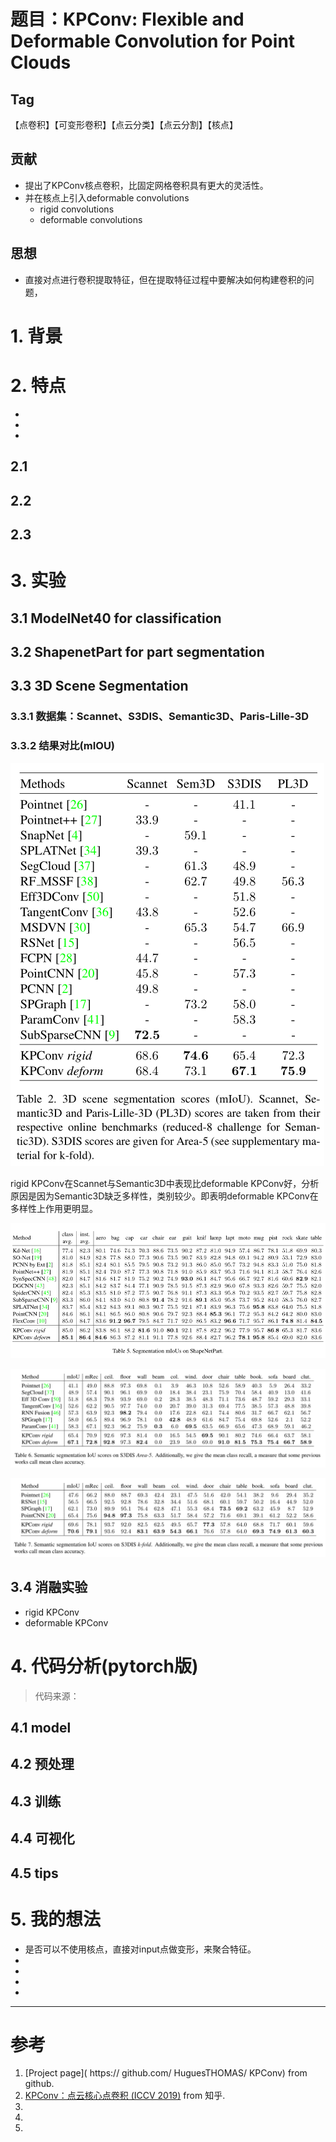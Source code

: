 # 题目：KPConv: Flexible and Deformable Convolution for Point Clouds

## Tag

【点卷积】【可变形卷积】【点云分类】【点云分割】【核点】

## 贡献

- 提出了KPConv核点卷积，比固定网格卷积具有更大的灵活性。
- 并在核点上引入deformable convolutions
  - rigid convolutions
  - deformable convolutions

## 思想

- 直接对点进行卷积提取特征，但在提取特征过程中要解决如何构建卷积的问题，

# 1. 背景





# 2. 特点

- 

- 

- 

## 2.1

## 2.2

## 2.3




# 3. 实验

## 3.1 ModelNet40  for classification

## 3.2 ShapenetPart for part segmentation

## 3.3 3D Scene Segmentation

### 3.3.1 数据集：Scannet、S3DIS、Semantic3D、Paris-Lille-3D




### 3.3.2 结果对比(mIOU)

![image-20200915095213606](img/image-20200915095213606.png)

rigid KPConv在Scannet与Semantic3D中表现比deformable KPConv好，分析原因是因为Semantic3D缺乏多样性，类别较少。即表明deformable KPConv在多样性上作用更明显。

![image-20200915105216227](img/image-20200915105216227.png)

![image-20200915105235597](img/image-20200915105235597.png)

![image-20200915105256259](img/image-20200915105256259.png)




## 3.4 消融实验

- rigid KPConv
- deformable KPConv



# 4. 代码分析(pytorch版)
> 代码来源： []()

## 4.1 model



## 4.2 预处理



## 4.3 训练





## 4.4 可视化





## 4.5 tips



# 5. 我的想法

- 是否可以不使用核点，直接对input点做变形，来聚合特征。
- 
- 
- 
- 

---


# 参考

1. [Project page]( https:// github.com/ HuguesTHOMAS/ KPConv) from github.
2. [KPConv：点云核心点卷积 (ICCV 2019)](https://zhuanlan.zhihu.com/p/92244933) from 知乎.
3. []()
4. []()
5. []()